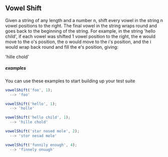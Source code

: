 ## Vowel Shift

Given a string of any length and a number n, shift every vowel in the string n vowel positions to the right. The final vowel in the string wraps round and goes back to the beginning of the string. For example, in the string 'hello child', if each vowel was shifted 1 vowel position to the right, the e would move to the o's position, the o would move to the i's position, and the i would wrap back round and fill the e's position, giving:

'hille chold'

##### examples

You can use these examples to start building up your test suite

```javascript
vowelShift('foo', 1);
  --> 'foo'
```

```javascript
vowelShift('hello', 1);
  --> 'holle'
```

```javascript
vowelShift('hello child', 1);
  --> 'hille chold'
```

```javascript
vowelShift('star nosed mole', 2);
  --> 'stor nesad mole'
```

```javascript
vowelShift('funnily enough', 4);
  --> 'finnely onuugh'
```
